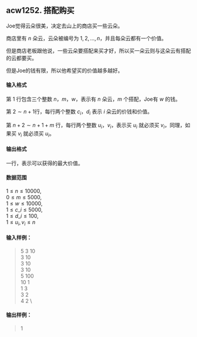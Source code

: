 ## acw1252. 搭配购买

Joe觉得云朵很美，决定去山上的商店买一些云朵。

商店里有 $n$ 朵云，云朵被编号为 $1,2,…,n$，并且每朵云都有一个价值。

但是商店老板跟他说，一些云朵要搭配来买才好，所以买一朵云则与这朵云有搭配的云都要买。

但是Joe的钱有限，所以他希望买的价值越多越好。

#### 输入格式

第 $1$ 行包含三个整数 $n，m，w$，表示有 $n$ 朵云，$m$ 个搭配，Joe有 $w$ 的钱。

第 $2 \sim n+1$行，每行两个整数 $c_i，d_i$ 表示 $i$ 朵云的价钱和价值。

第 $n+2 \sim n+1+m$ 行，每行两个整数 $u_i，v_i$，表示买 $u_i$ 就必须买 $v_i$，同理，如果买 $v_i$ 就必须买 $u_i$。

#### 输出格式

一行，表示可以获得的最大价值。

#### 数据范围

$1 \le n \le 10000$,  
$0 \le m \le 5000$,  
$1 \le w \le 10000$,  
$1 \le c\_i \le 5000$,  
$1 \le d\_i \le 100$,  
$1 \le u_i,v_i \le n$

#### 输入样例：

>5 3 10 \
>3 10 \
>3 10 \
>3 10 \
>5 100 \
>10 1 \
>1 3 \
>3 2 \
>4 2 \

#### 输出样例：

>1